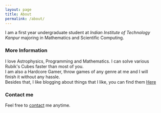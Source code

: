 ```yaml
---
layout: page
title: About
permalink: /about/
---
```


I am a first year undergraduate student at *Indian Institute of Technology Kanpur* majoring in Mathematics and Scientific Computing.  

### More Information

I love Astrophysics, Programming and Mathematics. I can solve various Rubik's Cubes faster than most of you. <br/>
I am also a Hardcore Gamer, throw games of any genre at me and I will finish it without any hassle. <br/>
Besides that, I like blogging about things that I like, you can find them [Here](http://aniketpandey.com/)

### Contact me

Feel free to [contact](mailto:email@domain.com) me anytime.
